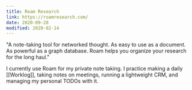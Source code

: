 ```yaml
---
title: Roam Research
link: https://roamresearch.com/
date: 2020-09-28
modified: 2020-02-14
---
```


"A note-taking tool for networked thought. As easy to use as a document. As powerful as a graph database. Roam helps you organize your research for the long haul."

I currently use Roam for my private note taking. I practice making a daily [[Worklog]], taking notes on meetings, running a lightweight CRM, and managing my personal TODOs with it.